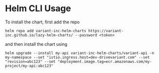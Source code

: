 # Helm CLI Usage

To install the chart,
first add the repo

`helm repo add variant-inc-helm-charts https://variant-inc.github.io/lazy-helm-charts/ --password <token>`

and then install the chart using

`helm upgrade --install my-api variant-inc-helm-charts/variant-api -n my-namespace --set "istio.ingress.host=dev-drivevariant.com" --set "revision=abc123" --set "deployment.image.tag=ecr.amazonaws.com/my-project/my-api:abc123"`
